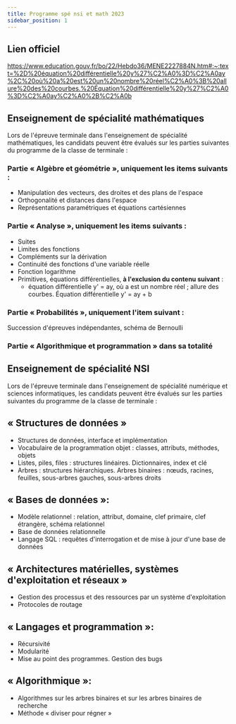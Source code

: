 ```yaml
---
title: Programme spé nsi et math 2023
sidebar_position: 1
---
```


## Lien officiel

https://www.education.gouv.fr/bo/22/Hebdo36/MENE2227884N.htm#:~:text=%2D%20équation%20différentielle%20y%27%C2%A0%3D%C2%A0ay%2C%20où%20a%20est%20un%20nombre%20réel%C2%A0%3B%20allure%20des%20courbes.%20Équation%20différentielle%20y%27%C2%A0%3D%C2%A0ay%C2%A0%2B%C2%A0b

## Enseignement de spécialité mathématiques

Lors de l'épreuve terminale dans l'enseignement de spécialité mathématiques, les candidats peuvent être évalués sur les parties suivantes du programme de la classe de terminale :

### Partie « Algèbre et géométrie », uniquement les items suivants :

- Manipulation des vecteurs, des droites et des plans de l'espace
- Orthogonalité et distances dans l'espace
- Représentations paramétriques et équations cartésiennes

### Partie « Analyse », uniquement les items suivants :

- Suites
- Limites des fonctions
- Compléments sur la dérivation
- Continuité des fonctions d'une variable réelle
- Fonction logarithme
- Primitives, équations différentielles, **à l'exclusion du contenu suivant** :
  - équation différentielle y' = ay, où a est un nombre réel ; allure des courbes. Équation différentielle y' = ay + b

### Partie « Probabilités », uniquement l'item suivant :

Succession d'épreuves indépendantes, schéma de Bernoulli

### Partie « Algorithmique et programmation » dans sa totalité

## Enseignement de spécialité NSI

Lors de l'épreuve terminale dans l'enseignement de spécialité numérique et sciences informatiques, les candidats peuvent être évalués sur les parties suivantes du programme de la classe de terminale :

## « Structures de données »

- Structures de données, interface et implémentation
- Vocabulaire de la programmation objet : classes, attributs, méthodes, objets
- Listes, piles, files : structures linéaires. Dictionnaires, index et clé
- Arbres : structures hiérarchiques. Arbres binaires : nœuds, racines, feuilles, sous-arbres gauches, sous-arbres droits

## « Bases de données »:

- Modèle relationnel : relation, attribut, domaine, clef primaire, clef étrangère, schéma relationnel
- Base de données relationnelle
- Langage SQL : requêtes d'interrogation et de mise à jour d'une base de données

## « Architectures matérielles, systèmes d'exploitation et réseaux »

- Gestion des processus et des ressources par un système d'exploitation
- Protocoles de routage

## « Langages et programmation »:

- Récursivité
- Modularité
- Mise au point des programmes. Gestion des bugs

## « Algorithmique »:

- Algorithmes sur les arbres binaires et sur les arbres binaires de recherche
- Méthode « diviser pour régner »
